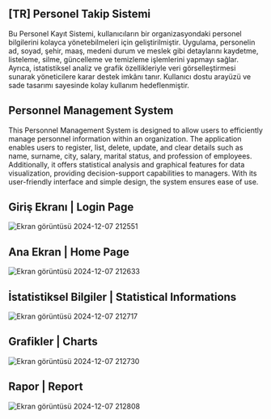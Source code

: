 ## [TR] Personel Takip Sistemi
Bu Personel Kayıt Sistemi, kullanıcıların bir organizasyondaki personel bilgilerini kolayca yönetebilmeleri için geliştirilmiştir. Uygulama, personelin ad, soyad, şehir, maaş, medeni durum ve meslek gibi detaylarını kaydetme, listeleme, silme, güncelleme ve temizleme işlemlerini yapmayı sağlar. Ayrıca, istatistiksel analiz ve grafik özellikleriyle veri görselleştirmesi sunarak yöneticilere karar destek imkânı tanır. Kullanıcı dostu arayüzü ve sade tasarımı sayesinde kolay kullanım hedeflenmiştir.

## Personnel Management System
This Personnel Management System is designed to allow users to efficiently manage personnel information within an organization. The application enables users to register, list, delete, update, and clear details such as name, surname, city, salary, marital status, and profession of employees. Additionally, it offers statistical analysis and graphical features for data visualization, providing decision-support capabilities to managers. With its user-friendly interface and simple design, the system ensures ease of use.

## Giriş Ekranı | Login Page
![Ekran görüntüsü 2024-12-07 212551](https://github.com/user-attachments/assets/7437fb2d-ce77-4cb3-b8b3-566dab7a6a37)

## Ana Ekran | Home Page
![Ekran görüntüsü 2024-12-07 212633](https://github.com/user-attachments/assets/769a6df7-03ec-494a-b2c9-430a94cd22c5)

## İstatistiksel Bilgiler | Statistical Informations
![Ekran görüntüsü 2024-12-07 212717](https://github.com/user-attachments/assets/04d23217-8e26-4349-8494-7322a6edb001)

## Grafikler | Charts
![Ekran görüntüsü 2024-12-07 212730](https://github.com/user-attachments/assets/40398fb8-b809-4fb0-82dc-f4f1eb2f6d7e)

## Rapor | Report
![Ekran görüntüsü 2024-12-07 212808](https://github.com/user-attachments/assets/a931bd68-c1f7-4e8b-8926-b371877f630e)
